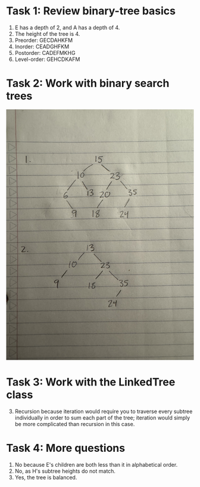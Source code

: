 # Task 1: Review binary-tree basics

1. E has a depth of 2, and A has a depth of 4.
2. The height of the tree is 4.
3. Preorder: GECDAHKFM
4. Inorder: CEADGHFKM
5. Postorder: CADEFMKHG
6. Level-order: GEHCDKAFM

# Task 2: Work with binary search trees
![IMG_6815.jpeg](IMG_6815.jpeg)

# Task 3: Work with the LinkedTree class

3. Recursion because iteration would require you to traverse every subtree individually in order to sum each part of the tree; iteration would simply be more complicated than recursion in this case.

# Task 4: More questions

1. No because E's children are both less than it in alphabetical order.
3. No, as H's subtree heights do not match.
4. Yes, the tree is balanced.